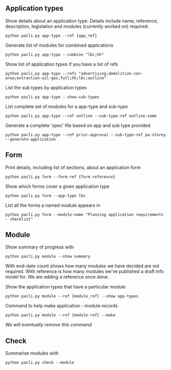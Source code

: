 
## Application types

Show details about an application type. Details include name, reference, description, legislation and modules (currently worked on) required.

```
python pacli.py app-type --ref {app_ref} 
```

Generate list of modules for combined applications
```
python pacli.py app-type --combine "lbc;hh" 
```

Show list of application types if you have a list of refs
```
python pacli.py app-type --refs "advertising;demolition-con-area;extraction-oil-gas;full;hh;lbc;outline"
```

List the sub types by application types
```
python pacli.py app-type --show-sub-types
```

List complete set of modules for a app-type and sub-type
```
python pacli.py app-type --ref outline --sub-type-ref outline-some
```

Generate a complete 'spec' file based on app and sub type provided
```
python pacli.py app-type --ref prior-approval --sub-type-ref pa-storey --generate-application
```


## Form

Print details, including list of sections, about an application form
```
python pacli.py form --form-ref {form.reference}
```

Show which forms cover a given application type
```
python pacli.py form --app-type lbc
```

List all the forms a named module appears in
```
python pacli.py form --module-name "Planning application requirements - checklist"  
```


## Module

Show summary of progress with
```
python pacli.py module --show summary
```
With end-date count shows how many modules we have decided are not required.
With reference is how many modules we've published a draft info model for. We are adding a reference once done.

Show the application types that have a particular module
```
python pacli.py module --ref {module_ref} --show app-types
```

Command to help make application - module records

```
python pacli.py module --ref {module-ref} --make
```
_We will eventually remove this command_


## Check

Summarise modules with
```
python pacli.py check --module
```
